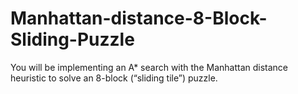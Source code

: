 # Manhattan-distance-8-Block-Sliding-Puzzle

You will be implementing an A* search with the Manhattan distance heuristic to solve an 8-block
(“sliding tile”) puzzle.
